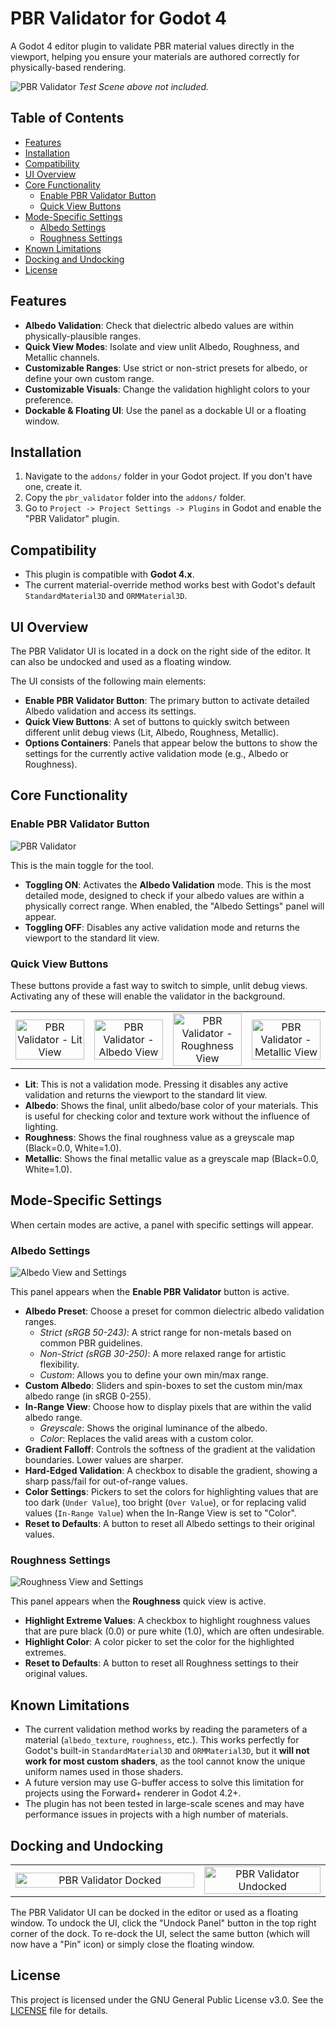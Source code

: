 # PBR Validator for Godot 4

A Godot 4 editor plugin to validate PBR material values directly in the viewport, helping you ensure your materials are authored correctly for physically-based rendering.

![PBR Validator](../images/PBR_Validator.jpg)
*Test Scene above not included.*

## Table of Contents

- [Features](#features)
- [Installation](#installation)
- [Compatibility](#compatibility)
- [UI Overview](#ui-overview)
- [Core Functionality](#core-functionality)
  - [Enable PBR Validator Button](#enable-pbr-validator-button)
  - [Quick View Buttons](#quick-view-buttons)
- [Mode-Specific Settings](#mode-specific-settings)
  - [Albedo Settings](#albedo-settings)
  - [Roughness Settings](#roughness-settings)
- [Known Limitations](#known-limitations)
- [Docking and Undocking](#docking-and-undocking)
- [License](#license)

## Features

-   **Albedo Validation**: Check that dielectric albedo values are within physically-plausible ranges.
-   **Quick View Modes**: Isolate and view unlit Albedo, Roughness, and Metallic channels.
-   **Customizable Ranges**: Use strict or non-strict presets for albedo, or define your own custom range.
-   **Customizable Visuals**: Change the validation highlight colors to your preference.
-   **Dockable & Floating UI**: Use the panel as a dockable UI or a floating window.

## Installation

1.  Navigate to the `addons/` folder in your Godot project. If you don't have one, create it.
2.  Copy the `pbr_validator` folder into the `addons/` folder.
3.  Go to `Project -> Project Settings -> Plugins` in Godot and enable the "PBR Validator" plugin.

## Compatibility

-   This plugin is compatible with **Godot 4.x**.
-   The current material-override method works best with Godot's default `StandardMaterial3D` and `ORMMaterial3D`.

## UI Overview

The PBR Validator UI is located in a dock on the right side of the editor. It can also be undocked and used as a floating window.

The UI consists of the following main elements:

-   **Enable PBR Validator Button**: The primary button to activate detailed Albedo validation and access its settings.
-   **Quick View Buttons**: A set of buttons to quickly switch between different unlit debug views (Lit, Albedo, Roughness, Metallic).
-   **Options Containers**: Panels that appear below the buttons to show the settings for the currently active validation mode (e.g., Albedo or Roughness).

## Core Functionality

### Enable PBR Validator Button

![PBR Validator](../images/PBR_Validator_Colored.png)

This is the main toggle for the tool.

-   **Toggling ON**: Activates the **Albedo Validation** mode. This is the most detailed mode, designed to check if your albedo values are within a physically correct range. When enabled, the "Albedo Settings" panel will appear.
-   **Toggling OFF**: Disables any active validation mode and returns the viewport to the standard lit view.

### Quick View Buttons

These buttons provide a fast way to switch to simple, unlit debug views. Activating any of these will enable the validator in the background.

<table width="100%">
  <tr>
    <td width="25%" align="center">
      <img src="../images/PBR_Validator_Lit.jpg" alt="PBR Validator - Lit View" width="100%">
    </td>
    <td width="25%" align="center">
      <img src="../images/PBR_Validator_Albedo.png" alt="PBR Validator - Albedo View" width="100%">
    </td>
    <td width="25%" align="center">
      <img src="../images/PBR_Validator_Roughness.png" alt="PBR Validator - Roughness View" width="100%">
    </td>
    <td width="25%" align="center">
      <img src="../images/PBR_Validator_Metallic.png" alt="PBR Validator - Metallic View" width="100%">
    </td>
  </tr>
</table>

-   **Lit**: This is not a validation mode. Pressing it disables any active validation and returns the viewport to the standard lit view.
-   **Albedo**: Shows the final, unlit albedo/base color of your materials. This is useful for checking color and texture work without the influence of lighting.
-   **Roughness**: Shows the final roughness value as a greyscale map (Black=0.0, White=1.0).
-   **Metallic**: Shows the final metallic value as a greyscale map (Black=0.0, White=1.0).

## Mode-Specific Settings

When certain modes are active, a panel with specific settings will appear.

### Albedo Settings

![Albedo View and Settings](../images/PBR_Validator_GreyScale.png)

This panel appears when the **Enable PBR Validator** button is active.

-   **Albedo Preset**: Choose a preset for common dielectric albedo validation ranges.
    -   *Strict (sRGB 50-243)*: A strict range for non-metals based on common PBR guidelines.
    -   *Non-Strict (sRGB 30-250)*: A more relaxed range for artistic flexibility.
    -   *Custom*: Allows you to define your own min/max range.
-   **Custom Albedo**: Sliders and spin-boxes to set the custom min/max albedo range (in sRGB 0-255).
-   **In-Range View**: Choose how to display pixels that are within the valid albedo range.
    -   *Greyscale*: Shows the original luminance of the albedo.
    -   *Color*: Replaces the valid areas with a custom color.
-   **Gradient Falloff**: Controls the softness of the gradient at the validation boundaries. Lower values are sharper.
-   **Hard-Edged Validation**: A checkbox to disable the gradient, showing a sharp pass/fail for out-of-range values.
-   **Color Settings**: Pickers to set the colors for highlighting values that are too dark (`Under Value`), too bright (`Over Value`), or for replacing valid values (`In-Range Value`) when the In-Range View is set to "Color".
-   **Reset to Defaults**: A button to reset all Albedo settings to their original values.

### Roughness Settings

![Roughness View and Settings](../images/PBR_Validator_Roughness.png)

This panel appears when the **Roughness** quick view is active.

-   **Highlight Extreme Values**: A checkbox to highlight roughness values that are pure black (0.0) or pure white (1.0), which are often undesirable.
-   **Highlight Color**: A color picker to set the color for the highlighted extremes.
-   **Reset to Defaults**: A button to reset all Roughness settings to their original values.

## Known Limitations

-   The current validation method works by reading the parameters of a material (`albedo_texture`, `roughness`, etc.). This works perfectly for Godot's built-in `StandardMaterial3D` and `ORMMaterial3D`, but it **will not work for most custom shaders**, as the tool cannot know the unique uniform names used in those shaders.
-   A future version may use G-buffer access to solve this limitation for projects using the Forward+ renderer in Godot 4.2+.
-   The plugin has not been tested in large-scale scenes and may have performance issues in projects with a high number of materials.

## Docking and Undocking

<table width="100%">
  <tr>
    <td width="60%" align="center">
      <img src="../images/PBR_Validator_Docked_Enabled.png" alt="PBR Validator Docked" width="100%">
    </td>
    <td width="40%" align="center">
      <img src="../images/PBR_Validator_UnDocked_Enabled.png" alt="PBR Validator Undocked" width="100%">
    </td>
  </tr>
</table>

The PBR Validator UI can be docked in the editor or used as a floating window. To undock the UI, click the "Undock Panel" button in the top right corner of the dock. To re-dock the UI, select the same button (which will now have a "Pin" icon) or simply close the floating window.

## License

This project is licensed under the GNU General Public License v3.0. See the [LICENSE](../LICENSE) file for details.